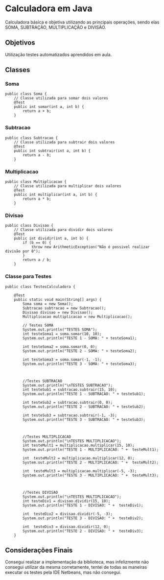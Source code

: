 # Calculadora em Java

Calculadora básica e objetiva utilizando as principais operações, sendo elas SOMA, SUBTRAÇÃO, MULTIPLICAÇÃO e DIVISÃO.

## Objetivos

Utilização testes automatizados aprendidos em aula.

## Classes
### Soma
```
public class Soma {
    // Classe utilizada para somar dois valores
    @Test
    public int somar(int a, int b) {
        return a + b;
    }
```

### Subtracao
```
public class Subtracao {
    // Classe utilizada para subtrair dois valores
    @Test
    public int subtrair(int a, int b) {
        return a - b;
    }
```

### Multiplicacao
```
public class Multiplicacao {
    // Classe utilizada para multiplicar dois valores
    @Test
    public int multiplicar(int a, int b) {
        return a * b;
    }
```

### Divisao
```
public class Divisao {
    // Classe utilizada para dividir dois valores
    @Test
    public int dividir(int a, int b) {
        if (b == 0) {
            throw new ArithmeticException("Não é possivel realizar divisão por 0");
        }
        return a / b;
    }
```
### Classe para Testes
```
public class TestesCalculadora {

    @Test
    public static void main(String[] args) {
        Soma soma = new Soma();
        Subtracao subtracao = new Subtracao();
        Divisao divisao = new Divisao();
        Multiplicacao multiplicacao = new Multiplicacao();
        
        // Testes SOMA
        System.out.println("TESTES SOMA");
        int testeSoma1 = soma.somar(10, 10);
        System.out.println("TESTE 1 - SOMA: " + testeSoma1);
        
        int testeSoma2 = soma.somar(0, 0);
        System.out.println("TESTE 2 - SOMA: " + testeSoma2);
        
        int testeSoma3 = soma.somar(-1, -1);
        System.out.println("TESTE 3 - SOMA: " + testeSoma3);
        
        
        
        //Testes SUBTRACAO
        System.out.println("\nTESTES SUBTRACAO");
        int testeSub1 = subtracao.subtrair(15, 10);
        System.out.println("TESTE 1 - SUBTRACAO: " + testeSub1);
        
        int testeSub2 = subtracao.subtrair(0, 0);
        System.out.println("TESTE 2 - SUBTRACAO: " + testeSub2);
        
        int testeSub3 = subtracao.subtrair(-1, -3);
        System.out.println("TESTE 3 - SUBTRACAO: " + testeSub3);
        
        
        
        //Testes MULTIPLICACAO
        System.out.println("\nTESTES MULTIPLICACAO");
        int testeMult1 = multiplicacao.multiplicar(15, 10);
        System.out.println("TESTE 1 - MULTIPLICACAO: " +  testeMult1);
        
        int  testeMult2 = multiplicacao.multiplicar(12, 0);
        System.out.println("TESTE 2 - MULTIPLICACAO: " +  testeMult2);
        
        int  testeMult3 = multiplicacao.multiplicar(-5, -3);
        System.out.println("TESTE 3 - MULTIPLICACAO: " +  testeMult3);
        
        
        
        //Testes DIVISAO
        System.out.println("\nTESTES MULTIPLICACAO");
        int testeDiv1 = divisao.dividir(15, 10);
        System.out.println("TESTE 1 - DIVISAO: " +  testeDiv1);
        
        int  testeDiv2 = divisao.dividir(-5, -3);
        System.out.println("TESTE 3 - DIVISAO: " +  testeDiv2);
        
        int  testeDiv3 = divisao.dividir(12, 0);
        System.out.println("TESTE 2 - DIVISAO: " +  testeDiv3);
    }
```

## Considerações Finais
Consegui realizar a implementação da biblioteca, mas infelizmente não consegui utilizar da mesma corretamente, tentei de todas as maneiras executar os testes pela IDE Netbeans, mas não consegui.
